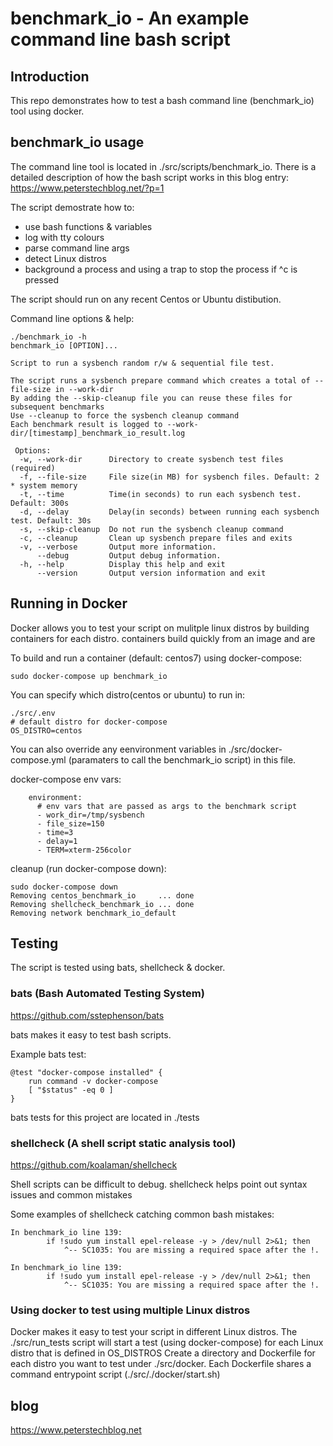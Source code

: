 # benchmark_io - An example command line bash script

## Introduction

This repo demonstrates how to test a bash command line (benchmark_io) tool using docker. 

## benchmark_io usage

The command line tool is located in ./src/scripts/benchmark_io.  There is a detailed description of how the bash script works in this blog entry:   
https://www.peterstechblog.net/?p=1

The script demostrate how to:

- use bash functions & variables
- log with tty colours
- parse command line args
- detect Linux distros
- background a process and using a trap to stop the process if ^c is pressed

The script should run on any recent Centos or Ubuntu distibution.

Command line options & help:

```
./benchmark_io -h
benchmark_io [OPTION]... 

Script to run a sysbench random r/w & sequential file test.

The script runs a sysbench prepare command which creates a total of --file-size in --work-dir
By adding the --skip-cleanup file you can reuse these files for subsequent benchmarks
Use --cleanup to force the sysbench cleanup command
Each benchmark result is logged to --work-dir/[timestamp]_benchmark_io_result.log

 Options:
  -w, --work-dir      Directory to create sysbench test files (required)
  -f, --file-size     File size(in MB) for sysbench files. Default: 2 * system memory
  -t, --time          Time(in seconds) to run each sysbench test. Default: 300s
  -d, --delay         Delay(in seconds) between running each sysbench test. Default: 30s
  -s, --skip-cleanup  Do not run the sysbench cleanup command
  -c, --cleanup       Clean up sysbench prepare files and exits
  -v, --verbose       Output more information.
      --debug         Output debug information.
  -h, --help          Display this help and exit
      --version       Output version information and exit
```

## Running in Docker

Docker allows you to test your script on mulitple linux distros by building containers for each distro.  containers build quickly from an image and are


To build and run a container (default: centos7) using docker-compose:
```
sudo docker-compose up benchmark_io
```

You can specify which distro(centos or ubuntu) to run in:
```
./src/.env 
# default distro for docker-compose
OS_DISTRO=centos
```

You can also override any eenvironment variables in ./src/docker-compose.yml (paramaters to call the benchmark_io script) in this file.

docker-compose env vars:
```
    environment:
      # env vars that are passed as args to the benchmark script
      - work_dir=/tmp/sysbench
      - file_size=150
      - time=3
      - delay=1
      - TERM=xterm-256color
```


cleanup (run docker-compose down):
```
sudo docker-compose down
Removing centos_benchmark_io     ... done
Removing shellcheck_benchmark_io ... done
Removing network benchmark_io_default
```

## Testing

The script is tested using bats, shellcheck & docker.

### bats (Bash Automated Testing System) 

https://github.com/sstephenson/bats

bats makes it easy to test bash scripts.

Example bats test:
```
@test "docker-compose installed" {
    run command -v docker-compose
    [ "$status" -eq 0 ]
}
```

bats tests for this project are located in ./tests

### shellcheck (A shell script static analysis tool)

https://github.com/koalaman/shellcheck

Shell scripts can be difficult to debug.  shellcheck helps point out syntax issues and common mistakes

Some examples of shellcheck catching common bash mistakes:

```
In benchmark_io line 139:
        if !sudo yum install epel-release -y > /dev/null 2>&1; then
            ^-- SC1035: You are missing a required space after the !.
```

```
In benchmark_io line 139:
        if !sudo yum install epel-release -y > /dev/null 2>&1; then
            ^-- SC1035: You are missing a required space after the !.
```

### Using docker to test using multiple Linux distros

Docker makes it easy to test your script in different Linux distros.  The ./src/run_tests script will start a test (using docker-compose) for each Linux distro that is defined in OS_DISTROS
Create a directory and Dockerfile for each distro you want to test under ./src/docker.  Each Dockerfile shares a command entrypoint script (./src/./docker/start.sh)

## blog

https://www.peterstechblog.net

